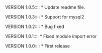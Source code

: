 VERSION 1.0.5::::
    * Update readme file.

VERSION 1.0.3::::
    * Support for mysql2

VERSION 1.0.2::::
    * Bug fixed

VERSION 1.0.1::::
    * Fixed module import error

VERSION 1.0.0::::
    * First release
